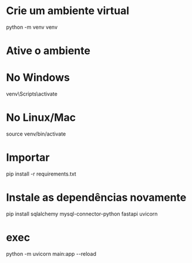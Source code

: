 
# Crie um ambiente virtual
python -m venv venv

# Ative o ambiente
# No Windows
venv\Scripts\activate
# No Linux/Mac
source venv/bin/activate

# Importar
pip install -r requirements.txt

# Instale as dependências novamente
pip install sqlalchemy mysql-connector-python fastapi uvicorn

# exec

python -m uvicorn main:app --reload
